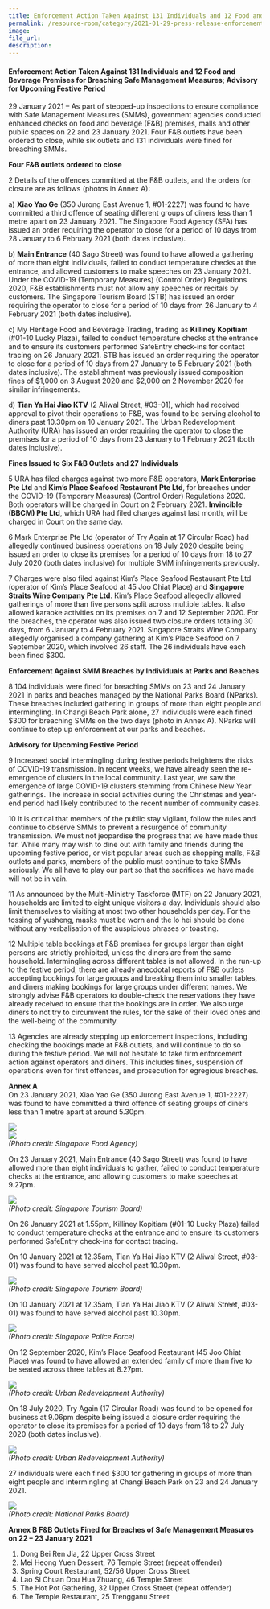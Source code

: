 ```yaml
---  
title: Enforcement Action Taken Against 131 Individuals and 12 Food and Beverage Premises for Breaching Safe Management Measures; Advisory for Upcoming Festive Period  
permalink: /resource-room/category/2021-01-29-press-release-enforcement-action-taken-and-advisory-for-upcoming-festive-period/
image:  
file_url:  
description:  
---  
```


#### Enforcement Action Taken Against 131 Individuals and 12 Food and Beverage Premises for Breaching Safe Management Measures; Advisory for Upcoming Festive Period


29 January 2021 – As part of stepped-up inspections to ensure compliance with Safe Management Measures (SMMs), government agencies conducted enhanced checks on food and beverage (F&B) premises, malls and other public spaces on 22 and 23 January 2021. Four F&B outlets have been ordered to close, while six outlets and 131 individuals were fined for breaching SMMs.

**Four F&B outlets ordered to close**  

2	Details of the offences committed at the F&B outlets, and the orders for closure are as follows (photos in Annex A):

a) **Xiao Yao Ge** (350 Jurong East Avenue 1, #01-2227) was found to have committed a third offence of seating different groups of diners less than 1 metre apart on 23 January 2021. The Singapore Food Agency (SFA) has issued an order requiring the operator to close for a period of 10 days from 28 January to 6 February 2021 (both dates inclusive). 

b) **Main Entrance** (40 Sago Street) was found to have allowed a gathering of more than eight individuals, failed to conduct temperature checks at the entrance, and allowed customers to make speeches on 23 January 2021. Under the COVID-19 (Temporary Measures) (Control Order) Regulations 2020, F&B establishments must not allow any speeches or recitals by customers. The Singapore Tourism Board (STB) has issued an order requiring the operator to close for a period of 10 days from 26 January to 4 February 2021 (both dates inclusive).

c) My Heritage Food and Beverage Trading, trading as **Killiney Kopitiam** (#01-10 Lucky Plaza), failed to conduct temperature checks at the entrance and to ensure its customers performed SafeEntry check-ins for contact tracing on 26 January 2021. STB has issued an order requiring the operator to close for a period of 10 days from 27 January to 5 February 2021 (both dates inclusive). The establishment was previously issued composition fines of $1,000 on 3 August 2020 and $2,000 on 2 November 2020 for similar infringements. 

d) **Tian Ya Hai Jiao KTV** (2 Aliwal Street, #03-01), which had received approval to pivot their operations to F&B, was found to be serving alcohol to diners past 10.30pm on 10 January 2021. The Urban Redevelopment Authority (URA) has issued an order requiring the operator to close the premises for a period of 10 days from 23 January to 1 February 2021 (both dates inclusive).  

**Fines Issued to Six F&B Outlets and 27 Individuals**

5	URA has filed charges against two more F&B operators, **Mark Enterprise Pte Ltd** and **Kim’s Place Seafood Restaurant Pte Ltd**, for breaches under the COVID-19 (Temporary Measures) (Control Order) Regulations 2020. Both operators will be charged in Court on 2 February 2021. **Invincible (BBCM) Pte Ltd**, which URA had filed charges against last month, will be charged in Court on the same day.

6	Mark Enterprise Pte Ltd (operator of Try Again at 17 Circular Road) had allegedly continued business operations on 18 July 2020 despite being issued an order to close its premises for a period of 10 days from 18 to 27 July 2020 (both dates inclusive) for multiple SMM infringements previously.

7	Charges were also filed against Kim’s Place Seafood Restaurant Pte Ltd (operator of Kim’s Place Seafood at 45 Joo Chiat Place) and **Singapore Straits Wine Company Pte Ltd**. Kim’s Place Seafood allegedly allowed gatherings of more than five persons split across multiple tables. It also allowed karaoke activities on its premises on 7 and 12 September 2020. For the breaches, the operator was also issued two closure orders totaling 30 days, from 6 January to 4 February 2021. Singapore Straits Wine Company allegedly organised a company gathering at Kim’s Place Seafood on 7 September 2020, which involved 26 staff. The 26 individuals have each been fined $300. 

**Enforcement Against SMM Breaches by Individuals at Parks and Beaches**
 
8	104 individuals were fined for breaching SMMs on 23 and 24 January 2021 in parks and beaches managed by the National Parks Board (NParks). These breaches included gathering in groups of more than eight people and intermingling. In Changi Beach Park alone, 27 individuals were each fined $300 for breaching SMMs on the two days (photo in Annex A).  NParks will continue to step up enforcement at our parks and beaches.

**Advisory for Upcoming Festive Period**

9	Increased social intermingling during festive periods heightens the risks of COVID-19 transmission. In recent weeks, we have already seen the re-emergence of clusters in the local community. Last year, we saw the emergence of large COVID-19 clusters stemming from Chinese New Year gatherings. The increase in social activities during the Christmas and year-end period had likely contributed to the recent number of community cases. 

10	It is critical that members of the public stay vigilant, follow the rules and continue to observe SMMs to prevent a resurgence of community transmission. We must not jeopardise the progress that we have made thus far. While many may wish to dine out with family and friends during the upcoming festive period, or visit popular areas such as shopping malls, F&B outlets and parks, members of the public must continue to take SMMs seriously. We all have to play our part so that the sacrifices we have made will not be in vain. 

11	As announced by the Multi-Ministry Taskforce (MTF) on 22 January 2021, households are limited to eight unique visitors a day.  Individuals should also limit themselves to visiting at most two other households per day. For the tossing of yusheng, masks must be worn and the lo hei should be done without any verbalisation of the auspicious phrases or toasting. 

12	Multiple table bookings at F&B premises for groups larger than eight persons are strictly prohibited, unless the diners are from the same household. Intermingling across different tables is not allowed. In the run-up to the festive period, there are already anecdotal reports of F&B outlets accepting bookings for large groups and breaking them into smaller tables, and diners making bookings for large groups under different names. We strongly advise F&B operators to double-check the reservations they have already received to ensure that the bookings are in order. We also urge diners to not try to circumvent the rules, for the sake of their loved ones and the well-being of the community.

13	Agencies are already stepping up enforcement inspections, including checking the bookings made at F&B outlets, and will continue to do so during the festive period. We will not hesitate to take firm enforcement action against operators and diners. This includes fines, suspension of operations even for first offences, and prosecution for egregious breaches. 

**Annex A**  
On 23 January 2021, Xiao Yao Ge (350 Jurong East Avenue 1, #01-2227) was found to have committed a third offence of seating groups of diners less than 1 metre apart at around 5.30pm.

![](/news/news-images/press-release-2021-01-29-image-1.jpg)  
![](/news/news-images/press-release-2021-01-29-image-2.jpg)  
*(Photo credit: Singapore Food Agency)*  

On 23 January 2021, Main Entrance (40 Sago Street) was found to have allowed more than eight individuals to gather, failed to conduct temperature checks at the entrance, and allowing customers to make speeches at 9.27pm.

![](/news/news-images/press-release-2021-01-29-image-3.jpg)  
*(Photo credit: Singapore Tourism Board)*  

On 26 January 2021 at 1.55pm, Killiney Kopitiam (#01-10 Lucky Plaza) failed to conduct temperature checks at the entrance and to ensure its customers performed SafeEntry check-ins for contact tracing. 

On 10 January 2021 at 12.35am, Tian Ya Hai Jiao KTV (2 Aliwal Street, #03-01) was found to have served alcohol past 10.30pm. 

![](/news/news-images/press-release-2021-01-29-image-4.jpg)  
*(Photo credit: Singapore Tourism Board)*  

On 10 January 2021 at 12.35am, Tian Ya Hai Jiao KTV (2 Aliwal Street, #03-01) was found to have served alcohol past 10.30pm. 

![](/news/news-images/press-release-2021-01-29-image-5.jpg)  
*(Photo credit: Singapore Police Force)*  

On 12 September 2020, Kim’s Place Seafood Restaurant (45 Joo Chiat Place) was found to have allowed an extended family of more than five to be seated across three tables at 8.27pm.

![](/news/news-images/press-release-2021-01-29-image-6.jpg)  
*(Photo credit: Urban Redevelopment Authority)*

On 18 July 2020, Try Again (17 Circular Road) was found to be opened for business at 9.06pm despite being issued a closure order requiring the operator to close its premises for a period of 10 days from 18 to 27 July 2020 (both dates inclusive).

![](/news/news-images/press-release-2021-01-29-image-7.jpg)  
*(Photo credit: Urban Redevelopment Authority)*

27 individuals were each fined $300 for gathering in groups of more than eight people and intermingling at Changi Beach Park on 23 and 24 January 2021. 

![](/news/news-images/press-release-2021-01-29-image-8.jpg)  
*(Photo credit: National Parks Board)*





**Annex B**
**F&B Outlets Fined for Breaches of Safe Management Measures on 22 – 23 January 2021**

1. Dong Bei Ren Jia, 22 Upper Cross Street
2. Mei Heong Yuen Dessert, 76 Temple Street (repeat offender)
3. Spring Court Restaurant, 52/56 Upper Cross Street 
4. Lao Si Chuan Dou Hua Zhuang, 46 Temple Street
5. The Hot Pot Gathering, 32 Upper Cross Street (repeat offender)
6. The Temple Restaurant, 25 Trengganu Street


